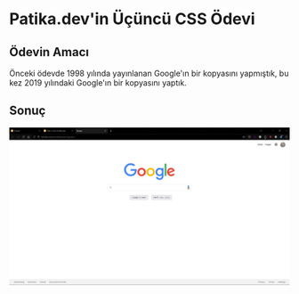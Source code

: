 # Patika.dev'in Üçüncü CSS Ödevi

## Ödevin Amacı
Önceki ödevde 1998 yılında yayınlanan Google'ın bir kopyasını yapmıştık, bu kez 2019 yılındaki Google'ın bir kopyasını yaptık.

## Sonuç
![CSS Odev 3](/CSS/3-Google2019/Odev3-Google2019.jpg "CSS Odev 3")